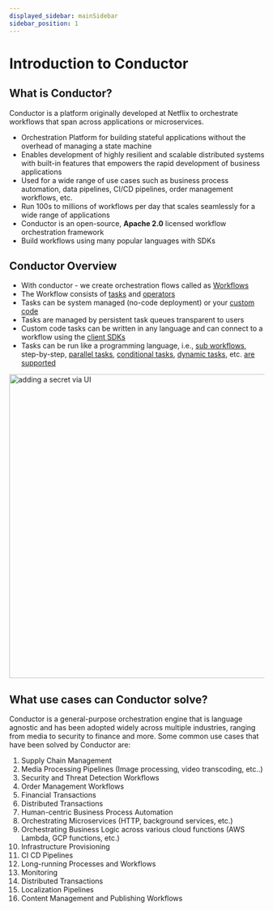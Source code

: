 ```yaml
---
displayed_sidebar: mainSidebar
sidebar_position: 1
---
```

# Introduction to Conductor

## What is Conductor?

Conductor is a platform originally developed at Netflix to orchestrate workflows that span across applications or microservices.

* Orchestration Platform for building stateful applications without the overhead of managing a state machine
* Enables development of highly resilient and scalable distributed systems with built-in features that empowers the rapid development of business applications
* Used for a wide range of use cases such as business process automation, data pipelines, CI/CD pipelines, order management workflows, etc.
* Run 100s to millions of workflows per day that scales seamlessly for a wide range of applications
* Conductor is an open-source, **Apache 2.0** licensed workflow orchestration framework
* Build workflows using many popular languages with SDKs

## Conductor Overview

* With conductor - we create orchestration flows called as [Workflows](getting-started/concepts/workflows)
* The Workflow consists of [tasks](getting-started/concepts/tasks-and-workers) and [operators](getting-started/concepts/operators)
* Tasks can be system managed (no-code deployment) or your [custom code](how-tos/Workers/write-workers)
* Tasks are managed by persistent task queues transparent to users
* Custom code tasks can be written in any language and can connect to a workflow using the [client SDKs](how-tos/SDKs)
* Tasks can be run like a programming language, i.e., [sub workflows](docs/reference-docs/sub-workflow-task), step-by-step, [parallel tasks](reference-docs/fork-task), [conditional tasks](reference-docs/switch-task), [dynamic tasks](reference-docs/dynamic-fork-task), etc. [are supported](reference-docs)

<p style={{textAlign: "center"}}><img src="/content/img/anatomy.png" alt="adding a secret via UI" width="600" style={{paddingBottom: 40, paddingTop: 40}} /></p>

## What use cases can Conductor solve?

Conductor is a general-purpose orchestration engine that is language agnostic and has been adopted widely across
multiple industries, ranging from media to security to finance and more. Some common use cases that have been
solved by Conductor are:

1. Supply Chain Management
2. Media Processing Pipelines (Image processing, video transcoding, etc..)
3. Security and Threat Detection Workflows
4. Order Management Workflows
5. Financial Transactions
6. Distributed Transactions
7. Human-centric Business Process Automation
8. Orchestrating Microservices (HTTP,  background services, etc.)
9. Orchestrating Business Logic across various cloud functions (AWS Lambda, GCP functions, etc.)
10. Infrastructure Provisioning
11. CI CD Pipelines
12. Long-running Processes and Workflows
13. Monitoring
14. Distributed Transactions
15. Localization Pipelines
16. Content Management and Publishing Workflows
